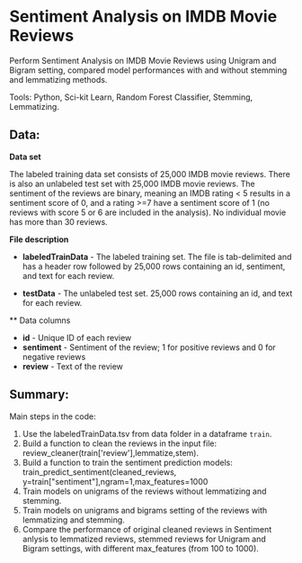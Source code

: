 # Sentiment Analysis on IMDB Movie Reviews

Perform Sentiment Analysis on IMDB Movie Reviews using Unigram and Bigram setting, compared model performances with and without stemming and lemmatizing methods.

Tools: Python, Sci-kit Learn, Random Forest Classifier, Stemming, Lemmatizing.


## Data:


**Data set**

The labeled training data set consists of 25,000 IMDB movie reviews. There is also an unlabeled test set with 25,000 IMDB movie reviews. The sentiment of the reviews are binary, meaning an IMDB rating < 5 results in a sentiment score of 0, and a rating >=7 have a sentiment score of 1 (no reviews with score 5 or 6 are included in the analysis). No individual movie has more than 30 reviews.

**File description**

* **labeledTrainData** - The labeled training set. The file is tab-delimited and has a header row followed by 25,000 rows containing an id, sentiment, and text for each review. 

* **testData** - The unlabeled test set. 25,000 rows containing an id, and text for each review. 

** Data columns
* **id** - Unique ID of each review
* **sentiment** - Sentiment of the review; 1 for positive reviews and 0 for negative reviews
* **review** - Text of the review

## Summary: 

Main steps in the code: 
1. Use the labeledTrainData.tsv from data folder in a dataframe `train`.
2. Build a function to clean the reviews in the input file: review_cleaner(train['review'],lemmatize,stem).
3. Build a function to train the sentiment prediction models: train_predict_sentiment(cleaned_reviews, y=train["sentiment"],ngram=1,max_features=1000
4. Train models on unigrams of the reviews without lemmatizing and stemming.
5. Train models on unigrams and bigrams setting of the reviews with lemmatizing and stemming.
6. Compare the performance of original cleaned reviews in Sentiment anlysis to
lemmatized reviews, stemmed reviews for Unigram and Bigram settings, with different max_features (from 100 to 1000).